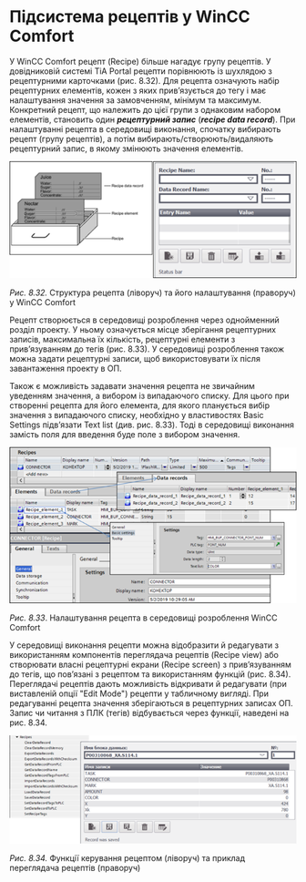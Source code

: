 # Підсистема рецептів у WinCC Comfort

У WinCC Comfort рецепт (Recipe) більше нагадує групу рецептів. У довідниковій системі TiA Portal рецепти порівнюють із шухлядою з рецептурними карточками (рис. 8.32). Для рецепта означують набір рецептурних елементів, кожен з яких прив’язується до тегу і має налаштування значення за замовченням, мінімум та максимум. Конкретний рецепт, що належить до цієї групи з однаковим набором елементів, становить один ***рецептурний запис*** (***recipe data record***). При налаштуванні рецепта в середовищі виконання, спочатку вибирають рецепт (групу рецептів), а потім вибирають/створюють/видаляють рецептурний запис, в якому змінюють значення елементів. 

<a href="media8/8_32.png" target="_blank"><img src="media/8_32.png"/></a> 

*Рис. 8.32.* Структура рецепта (ліворуч) та його налаштування (праворуч) у WinCC Comfort 

Рецепт створюється в середовищі розроблення через однойменний розділ проекту. У ньому означується місце зберігання рецептурних записів, максимальна їх кількість, рецептурні елементи з прив’язуванням до тегів (рис. 8.33). У середовищі розроблення також можна задати рецептурні записи, щоб використовувати їх після завантаження проекту в ОП.

Також є можливість задавати значення рецепта не звичайним уведенням значення, а вибором із випадаючого списку. Для цього при створенні рецепта для його елемента, для якого планується вибір значення з випадаючого списку, необхідно у властивостях Basic Settings підв’язати Text list (див. рис. 8.33). Тоді в середовищі виконання замість поля для введення буде поле з вибором значення. 

<a href="media8/8_33.png" target="_blank"><img src="media/8_33.png"/></a> 

*Рис. 8.33*. Налаштування рецепта в середовищі розроблення WinCC Comfort 

У середовищі виконання рецепти можна відобразити й редагувати з використанням компонентів переглядача рецептів (Recipe view) або створювати власні рецептурні екрани (Recipe screen) з прив’язуванням до тегів, що пов’язані з рецептом та використанням функцій (рис. 8.34). Переглядачі рецептів дають можливість відкривати й редагувати (при виставленій опції "Edit Mode") рецепти у табличному вигляді. При редагуванні рецепта значення зберігаються в рецептурних записах ОП. Запис чи читання з ПЛК (тегів) відбувається через функції, наведені на рис. 8.34.

<a href="media8/8_34.png" target="_blank"><img src="media/8_34.png"/></a> 

*Рис. 8.34.* Функції керування рецептом (ліворуч) та приклад переглядача рецептів (праворуч)